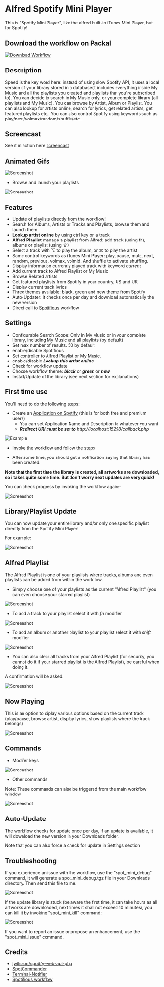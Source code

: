 # Alfred Spotify Mini Player


This is "Spotify Mini Player", like the alfred built-in iTunes Mini Player, but for Spotify!

## Download the workflow on Packal

[![Download Workflow](https://raw.github.com/vdesabou/alfred-spotify-mini-player/master/images/alfred-workflow-icon.png)](http://www.packal.org/workflow/spotify-mini-player)

## Description

Speed is the key word here: instead of using slow Spotify API, it uses a local version of your library stored in a database(it includes everything inside My Music and all the playlists you created and playlists that you're subscribed to). You can decide to search in My Music only, or your complete library (all playlists and My Music). You can browse by Artist, Album or Playlist. You can also lookup for artists online, search for lyrics, get related artists, get featured playlists etc..
You can also control Spotify using keywords such as play/next/volmax/random/shuffle/etc...

## Screencast

See it in action here [screencast](http://quick.as/nmwxcxx0)

## Animated Gifs


![Screenshot](https://i.cloudup.com/LPzN0Syjga.gif)

* Browse and launch your playlists

![Screenshot](https://i.cloudup.com/v5zZ3SKm-U.gif)



## Features

* Update of playlists directly from the workflow!
* Search for Albums, Artists or Tracks and Playlists, browse them and launch them
* **Lookup artist online** by using ctrl key on a track
* **Alfred Playlist** manage a playlist from Alfred: add track (using fn), albums or playlist (using ⇧)
* Select a track with ⌥ to play the album, or ⌘ to play the artist
* Same control keywords as iTunes Mini Player: play, pause, mute, next, random, previous, volmax, volmid. And shuffle to activate shuffling.
* Display information currently played track with keyword *current*
* Add current track to Alfred Playlist or My Music
* Browse Related artists
* Get featured playlists from Spotify in your country, US and UK
* Display current track lyrics
* Three themes available: black, green and new theme from Spotify
* Auto-Updater: it checks once per day and download automatically the new version
* Direct call to [Spotifious](http://www.alfredforum.com/topic/1644-spotifious-a-natural-spotify-controller-for-alfred) workflow

## Settings

* Configurable Search Scope: Only in My Music or in your complete library, including My Music and all playlists (by default)
* Set max number of results. 50 by default
* enable/disable Spotifious
* Set controller to Alfred Playlist or My Music. 
* enable/disable ***Lookup this artist online***
* Check for workflow update
* Choose workflow theme: ***black*** or ***green*** or ***new***
* Install/Update of the library (see next section for explanations)

## First time use

You'll need to do the following steps:

* Create an [Application on Spotify](https://developer.spotify.com/my-applications) (this is for both free and premium users)
    * You can set Application Name and Description to whatever you want
    * ***Redirect URI must be set to*** *http://localhost:15298/callback.php*

![Example](http://cl.ly/image/0h2F1z232Q2p/Capture_d%E2%80%99e%CC%81cran_2014-11-04_a%CC%80_11_13_50.png)


* Invoke the workflow and follow the steps

* After some time, you should get a notification saying that library has been created.

**Note that the first time the library is created, all artworks are downloaded, so i takes quite some time. But don't worry next updates are very quick!**

You can check progress by invoking the workflow again:-

![Screenshot](https://i.cloudup.com/NajHMexvb7.png)


## Library/Playlist Update

You can now update your entire library and/or only one specific playlist directly from the Spotify Mini Player!

For example:

![Screenshot](https://i.cloudup.com/QER69TlaZa.png)

## Alfred Playlist

The Alfred Playlist is one of your playlists where tracks, albums and even playlists can be added from within the workflow.

* Simply choose one of your playlists as the current "Alfred Playlist" (you can even choose your starred playlist)

![Screenshot](https://i.cloudup.com/CkEfC9emQI.png)

* To add a track to your playlist select it with *fn* modifier

![Screenshot](https://i.cloudup.com/O9I8lqCvl3.png)

* To add an album or another playlist to your playlist select it with *shift* modifier

![Screenshot](https://i.cloudup.com/I6zvg23d39.png)


* You can also clear all tracks from your Alfred Playlist (for security, you cannot do it if your starred playlist is the Alfred Playlist), be careful when doing it. 

A confirmation will be asked:

![Screenshot](https://i.cloudup.com/y6qlZZaGaK.png)


## Now Playing

This is an option to diplay various options based on the current track (play/pause, browse artist, display lyrics, show playlists where the track belongs)

![Screenshot](https://i.cloudup.com/PZrDLRlLwb.png)

## Commands

* Modifer keys

![Screenshot](https://i.cloudup.com/8TSup8JB2l.png)

* Other commands

Note: These commands can also be triggered from the main workflow window

![Screenshot](https://i.cloudup.com/nGQOVeLbdr.png)


## Auto-Update

The workflow checks for update once per day, if an update is available, it will download the new version in your Downloads folder.

Note that you can also force a check for update in Settings section

## Troubleshooting

If you experience an issue with the workflow, use the "spot_mini_debug" command, it will generate a spot_mini_debug.tgz file in your Downloads directory. Then send this file to me.

![Screenshot](https://i.cloudup.com/rkqaeTehJK.png)

If the update library is stuck (be aware the first time, it can take hours as all artworks are downloaded, next times it shall not exceed 10 minutes), you can kill it by invoking "spot_mini_kill" command:

![Screenshot](https://i.cloudup.com/rusuJc78Wg.png)

If you want to report an issue or propose an enhancement, use the "spot_mini_issue" command.

## Credits

* [jwilsson/spotify-web-api-php](https://github.com/jwilsson/spotify-web-api-php)
* [SpotCommander](https://github.com/olejon/spotcommander)
* [Terminal-Notifier](https://github.com/alloy/terminal-notifier)
* [Spotifious workflow](https://github.com/citelao/Spotify-for-Alfred)




